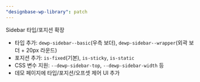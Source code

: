 ```yaml
---
"designbase-wp-library": patch
---
```


Sidebar 타입/포지션 확장

- 타입 추가: `dewp-sidebar--basic`(우측 보더), `dewp-sidebar--wrapper`(외곽 보더 + 20px 라운드)
- 포지션 추가: `is-fixed`(기본), `is-sticky`, `is-static`
- CSS 변수 지원: `--dewp-sidebar-top`, `--dewp-sidebar-width` 등
- 데모 페이지에 타입/포지션/오프셋 제어 UI 추가


